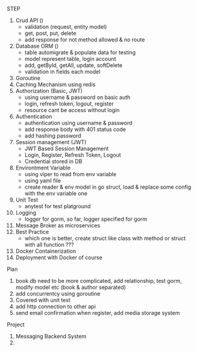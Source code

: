 STEP
1. Crud API ()
    - validation (request, entity model)
    - get, post, put, delete
    - add response for not method allowed & no route
2. Database ORM ()
    - table automigrate & populate data for testing
    - model represent table, login account
    - add, getById, getAll, update, softDelete
    - validation in fields each model
3. Goroutine
4. Caching Mechanism using redis
5. Authorization (Basic, JWT)
    - using username & password on basic auth
    - login, refresh token, logout, register
    - resource cant be access without login
6. Authentication
    - authentication using username & password
    - add response body with 401 status code
    - add hashing password
6. Session management (JWT)
    - JWT Based Session Management
    - Login, Register, Refresh Token, Logout
    - Credential stored in DB
7. Environtment Variable
    - using viper to read from env variable
    - using yaml file
    - create reader & env model in go struct, load & replace some config with the env variable one
8. Unit Test
    - anytest for test platground
9. Logging
    - logger for gorm, so far, logger specified for gorm
10. Message Broker as microservices
11. Best Practice
    - which one is better, create struct like class with method or struct with all function ???
12. Docker Containerization
13. Deployment with Docker of course


Plan
1. book db need to be more complicated, add relationship, test gorm, modify model etc (book & author separated)
2. add concurrentcy using goroutine
3. Covered with unit test
4. add http connection to other api
5. send email confirmation when register, add media storage system

Project
1. Messaging Backend System
2. 